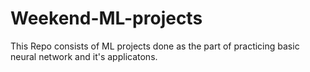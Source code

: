 # Weekend-ML-projects
This Repo consists of ML projects done as the part of practicing basic neural network and it's applicatons.
